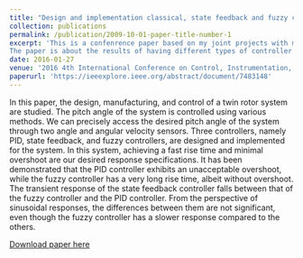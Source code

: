 ```yaml
---
title: "Design and implementation classical, state feedback and fuzzy controllers on twin rotor system"
collection: publications
permalink: /publication/2009-10-01-paper-title-number-1
excerpt: 'This is a confenrence paper based on my joint projects with my colleague Mohammad Javad Hosseini.
The paper is about the results of having different types of controller on a twin rotor systems'
date: 2016-01-27
venue: '2016 4th International Conference on Control, Instrumentation, and Automation (ICCIA)'
paperurl: 'https://ieeexplore.ieee.org/abstract/document/7483148'
---
```




In this paper, the design, manufacturing, and control of a twin rotor system are studied. The pitch angle of the system is controlled using various methods.
We can precisely access the desired pitch angle of the system through two angle and angular velocity sensors. Three controllers, namely PID, state feedback, and fuzzy controllers, are designed and implemented for the system. 
In this system, achieving a fast rise time and minimal overshoot are our desired response specifications. It has been demonstrated that the PID controller exhibits an unacceptable overshoot, while the fuzzy controller has a very long rise time, albeit without overshoot. 
The transient response of the state feedback controller falls between that of the fuzzy controller and the PID controller. From the perspective of sinusoidal responses, the differences between them are not significant, even though the fuzzy controller has a slower response compared to the others.


[Download paper here](https://ieeexplore.ieee.org/abstract/document/7483148)

